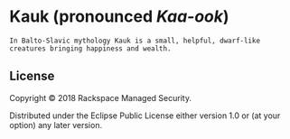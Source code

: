 # Kauk (pronounced *Kaa-ook*)

```
In Balto-Slavic mythology Kauk is a small, helpful, dwarf-like creatures bringing happiness and wealth.
```

## License

Copyright © 2018 Rackspace Managed Security.

Distributed under the Eclipse Public License either version 1.0 or (at
your option) any later version.
